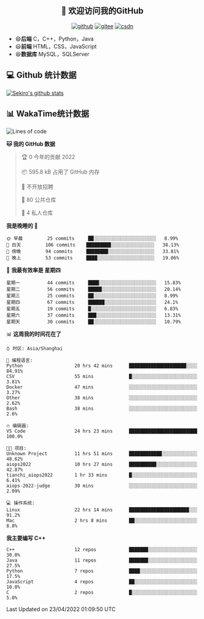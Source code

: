 <h2 align="center">👋 欢迎访问我的GitHub</h2>
<p align="center">
  <a href="https://666wxy666.github.io/"><img src="https://img.shields.io/badge/GitHub-24292e" alt="github"></a>
  <a href="https://gitee.com/wxy_666"><img src="https://img.shields.io/badge/Gitee-fe7300" alt="gitee"></a>
  <a href="https://blog.csdn.net/WXY_666"><img src="https://img.shields.io/badge/CSDN-cf000e" alt="csdn"></a>
</p>

- 😄**后端** C，C++，Python，Java
- 😃**前端** HTML，CSS，JavaScript
- 😆**数据库** MySQL，SQLServer

## 💻 Github 统计数据
[![Sekiro's github stats](https://github-readme-stats.vercel.app/api?username=666WXY666)](https://666wxy666.github.io/)

## 📊 WakaTime统计数据

<!--START_SECTION:waka-->
![Lines of code](https://img.shields.io/badge/%E4%BB%8E%E3%80%8C%E4%BD%A0%E5%A5%BD%E4%B8%96%E7%95%8C%E3%80%8D%E6%88%91%E5%B7%B2%E7%BB%8F%E5%86%99%E4%BA%86--289%20Thousand%20%E8%A1%8C%E4%BB%A3%E7%A0%81-blue)

**🐱 我的 GitHub 数据** 

> 🏆 0 今年的贡献 2022
 > 
> 📦 595.8 kB 占用了 GitHub 内存 
 > 
> 🚫 不开放招聘
 > 
> 📜 80 公共仓库 
 > 
> 🔑 4 私人仓库  
 > 
**我是晚睡的 🦉** 

```text
🌞 早晨         25 commits     ██░░░░░░░░░░░░░░░░░░░░░░░   8.99% 
🌆 白天         106 commits    █████████░░░░░░░░░░░░░░░░   38.13% 
🌃 傍晚         94 commits     ████████░░░░░░░░░░░░░░░░░   33.81% 
🌙 晚上         53 commits     ████░░░░░░░░░░░░░░░░░░░░░   19.06%

```
📅 **我最有效率是 星期四** 

```text
星期一          44 commits     ████░░░░░░░░░░░░░░░░░░░░░   15.83% 
星期二          56 commits     █████░░░░░░░░░░░░░░░░░░░░   20.14% 
星期三          25 commits     ██░░░░░░░░░░░░░░░░░░░░░░░   8.99% 
星期四          67 commits     ██████░░░░░░░░░░░░░░░░░░░   24.1% 
星期五          19 commits     █░░░░░░░░░░░░░░░░░░░░░░░░   6.83% 
星期六          37 commits     ███░░░░░░░░░░░░░░░░░░░░░░   13.31% 
星期天          30 commits     ██░░░░░░░░░░░░░░░░░░░░░░░   10.79%

```


📊 **这周我的时间花在了** 

```text
⌚︎ 时区: Asia/Shanghai

💬 编程语言: 
Python                   20 hrs 42 mins      █████████████████████░░░░   84.91% 
CSV                      55 mins             █░░░░░░░░░░░░░░░░░░░░░░░░   3.81% 
Docker                   47 mins             ░░░░░░░░░░░░░░░░░░░░░░░░░   3.27% 
Other                    38 mins             ░░░░░░░░░░░░░░░░░░░░░░░░░   2.62% 
Bash                     38 mins             ░░░░░░░░░░░░░░░░░░░░░░░░░   2.6%

🔥 编辑器: 
VS Code                  24 hrs 23 mins      █████████████████████████   100.0%

🐱‍💻 项目: 
Unknown Project          11 hrs 51 mins      ████████████░░░░░░░░░░░░░   48.62% 
aiops2022                10 hrs 27 mins      ██████████░░░░░░░░░░░░░░░   42.87% 
tianchi_aiops2022        1 hr 33 mins        █░░░░░░░░░░░░░░░░░░░░░░░░   6.41% 
aiops-2022-judge         30 mins             ░░░░░░░░░░░░░░░░░░░░░░░░░   2.09%

💻 操作系统: 
Linux                    22 hrs 14 mins      ██████████████████████░░░   91.2% 
Mac                      2 hrs 8 mins        ██░░░░░░░░░░░░░░░░░░░░░░░   8.8%

```

**我主要编写 C++** 

```text
C++                      12 repos            ███████░░░░░░░░░░░░░░░░░░   30.0% 
Java                     11 repos            ███████░░░░░░░░░░░░░░░░░░   27.5% 
Python                   7 repos             ████░░░░░░░░░░░░░░░░░░░░░   17.5% 
JavaScript               4 repos             ██░░░░░░░░░░░░░░░░░░░░░░░   10.0% 
C                        2 repos             █░░░░░░░░░░░░░░░░░░░░░░░░   5.0%

```



 Last Updated on 23/04/2022 01:09:50 UTC
<!--END_SECTION:waka-->

<!--
**666WXY666/666WXY666** is a ✨ _special_ ✨ repository because its `README.md` (this file) appears on your GitHub profile.

Here are some ideas to get you started:

- 🔭 I’m currently working on ...
- 🌱 I’m currently learning ...
- 👯 I’m looking to collaborate on ...
- 🤔 I’m looking for help with ...
- 💬 Ask me about ...
- 📫 How to reach me: ...
- 😄 Pronouns: ...
- ⚡ Fun fact: ...
-->
